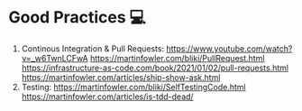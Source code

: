 # Good Practices 💻
1. Continous Integration & Pull Requests:
https://www.youtube.com/watch?v=_w6TwnLCFwA
https://martinfowler.com/bliki/PullRequest.html
https://infrastructure-as-code.com/book/2021/01/02/pull-requests.html
https://martinfowler.com/articles/ship-show-ask.html
2. Testing:
https://martinfowler.com/bliki/SelfTestingCode.html
https://martinfowler.com/articles/is-tdd-dead/
